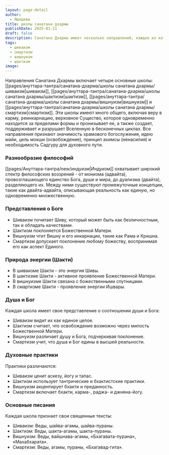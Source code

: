 ```yaml
---
layout: page-detail
author:
  - Яшодеви
title: школы санатана дхармы
publishDate: 2025-01-21
draft: false
description: Санатана Дхарма имеет несколько направлений, каждое из которых предлагает уникальные пути духовного развития и поклонения, объединенные общими принципами, такими как вера в карму, реинкарнацию, верховное Существо, майю, освобождение души (мокшу) и значение Дхармы. Основные направления включают шиваизм, шактизм, вишнуизм и смартизм, каждое из которых акцентирует внимание на своих традициях поклонения, писаниях и практиках, сохраняя при этом преданность высшей истине и гармонии Вселенной.
tags:
  - шиваизм
  - смартизм
  - вишнуизм
  - шактизм
image:
---
```

Направления Санатана Дхармы включает четыре основные школы: [[pages/ануттара-тантра/санатана-дхарма/школы санатана дхармы/шиваизм|шиваизм]], [[pages/ануттара-тантра/санатана-дхарма/школы санатана дхармы/шактизм|шактизм]], [[pages/ануттара-тантра/санатана-дхарма/школы санатана дхармы/вишнуизм|вишнуизм]] и [[pages/ануттара-тантра/санатана-дхарма/школы санатана дхармы/смартизм|смартизм]]. Эти школы имеют много общего, включая веру в карму, реинкарнацию, верховное Существо, которое одновременно находится за пределами формы и пронизывает ее, а также создает, поддерживает и разрушает Вселенную в бесконечных циклах. Все направления признают значимость храмового богослужения, идею майи, цель мокши (освобождение), принцип ахимсы (ненасилия) и необходимость Садгуру для духовного пути.

### Разнообразие философий

[[pages/Ануттара-тантра/new/индуизм|Индуизм]] охватывает широкий спектр философских воззрений - от монизма (адвайта), провозглашающего единство Бога, души и мира, до дуализма (двайта), разделяющего их. Между ними существуют промежуточные концепции, такие как двайта-адвайта, описывающая реальность как единую, но одновременно множественную.

### Представления о Боге

- Шиваизм почитает Шиву, который может быть как безличностным, так и обладать качествами.
- Шактизм поклоняется Божественной Матери.
- Вишнуизм чтит Вишну и его инкарнации, такие как Рама и Кришна.
- Смартизм допускает поклонение любому божеству, воспринимая его как аспект Единого.

### Природа энергии (Шакти)

- В шиваизме Шакти - это энергия Шивы.
- В шактизме Шакти - активное проявление Божественной Матери.
- В вишнуизме Шакти связана с божественными спутницами.
- В смартизме Шакти - проявление энергии Ишвары.

### Душа и Бог

Каждая школа имеет свое представление о соотношении души и Бога:

- Шиваизм видит их как единое целое.
- Шактизм считает, что освобождение возможно через милость Божественной Матери.
- Вишнуизм различает душу и Бога, подчеркивая поклонение.
- Смартизм учит, что душа и Бог едины в высшей реальности.

### Духовные практики

Практики различаются:

- Шиваизм ценит аскезу, йогу и тапас.
- Шактизм использует тантрические и бхактистские практики.
- Вишнуизм акцентирует бхакти и преданность.
- Смартизм включает бхакти, карма-, раджа- и джняна-йогу.

### Основные писания

Каждая школа признает свои священные тексты:

- Шиваизм: Веды, шайва-агамы, шайва-пураны.
- Шактизм: Веды, шакта-агамы, шакта-пураны.
- Вишнуизм: Веды, вайшнава-агамы, «Бхагавата-пурана», «Махабхарата».
- Смартизм: Веды, агамы, пураны, «Бхагавад-гита».